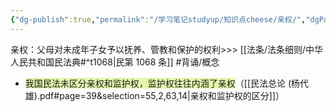 ```yaml
---
{"dg-publish":true,"permalink":"/学习笔记studyup/知识点cheese/亲权/","dgPassFrontmatter":true,"created":"2024-07-12T22:24:21.738+08:00","updated":"2024-10-17T09:17:09.648+08:00"}
---
```


亲权：父母对未成年子女予以抚养、管教和保护的权利>>> [[法条/法条细则/中华人民共和国民法典#^t1068\|民第 1068 条]] #背诵/概念 
- <span style="background:rgba(205, 244, 105, 0.55)">我国民法未区分亲权和监护权，监护权往往内涵了亲权</span>（[[民法总论 (杨代雄).pdf#page=39&selection=55,2,63,14|亲权和监护权的区分]]）